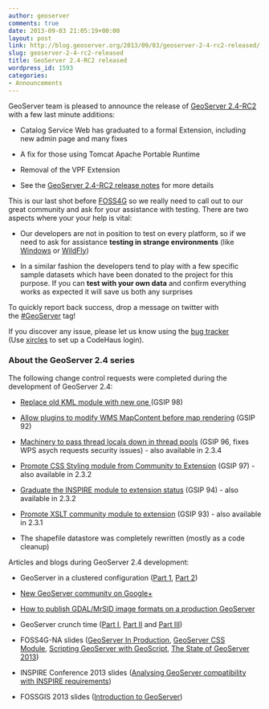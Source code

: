 ```yaml
---
author: geoserver
comments: true
date: 2013-09-03 21:05:19+00:00
layout: post
link: http://blog.geoserver.org/2013/09/03/geoserver-2-4-rc2-released/
slug: geoserver-2-4-rc2-released
title: GeoServer 2.4-RC2 released
wordpress_id: 1593
categories:
- Announcements
---
```


GeoServer team is pleased to announce the release of [GeoServer 2.4-RC2](http://geoserver.org/display/GEOS/GeoServer+2.4-RC2) with a few last minute additions:



	
  * Catalog Service Web has graduated to a formal Extension, including new admin page and many fixes

	
  * A fix for those using Tomcat Apache Portable Runtime

	
  * Removal of the VPF Extension

	
  * See the [GeoServer 2.4-RC2 release notes](http://jira.codehaus.org/secure/ReleaseNote.jspa?projectId=10311&version=19547) for more details


This is our last shot before [FOSS4G](http://2013.foss4g.org) so we really need to call out to our great community and ask for your assistance with testing. There are two aspects where your your help is vital:



	
  * Our developers are not in position to test on every platform, so if we need to ask for assistance **testing in strange environments** (like [Windows](http://windows.microsoft.com) or [WildFly](http://www.wildfly.org))

	
  * In a similar fashion the developers tend to play with a few specific sample datasets which have been donated to the project for this purpose. If you can **test with your own data** and confirm everything works as expected it will save us both any surprises


To quickly report back success, drop a message on twitter with the [#GeoServer](https://twitter.com/search?q=%23GeoServer) tag!

If you discover any issue, please let us know using the [bug tracker](http://jira.codehaus.org) (Use [xircles](http://xircles.codehaus.org) to set up a CodeHaus login).


### About the GeoServer 2.4 series


The following change control requests were completed during the development of GeoServer 2.4:



	
  * [Replace old KML module with new one ](http://geoserver.org/display/GEOS/GSIP+98+-+replace+old+KML+module+with+new+one)(GSIP 98)

	
  * [Allow plugins to modify WMS MapContent before map rendering](http://geoserver.org/display/GEOS/GSIP+92+-+Allow+plugins+to+modify+WMS+MapContent+before+map+rendering) (GSIP 92)

	
  * [Machinery to pass thread locals down in thread pools](http://geoserver.org/display/GEOS/GSIP+96+-+Machinery+to+pass+thread+locals+down+in+thread+pools) (GSIP 96, fixes WPS asych requests security issues) - also available in 2.3.4

	
  * [Promote CSS Styling module from Community to Extension](http://geoserver.org/display/GEOS/GSIP+97+-+Promote+CSS+Styling+module+from+Community+to+Extension) (GSIP 97) - also available in 2.3.2

	
  * [Graduate the INSPIRE module to extension status](http://geoserver.org/display/GEOS/GSIP+94+-+Graduate+the+INSPIRE+module+to+extension+status) (GSIP 94) - also available in 2.3.2

	
  * [Promote XSLT community module to extension](http://geoserver.org/display/GEOS/GSIP+93+promote+XSLT+community+module+to+extension) (GSIP 93) - also available in 2.3.1

	
  * The shapefile datastore was completely rewritten (mostly as a code cleanup)


Articles and blogs during GeoServer 2.4 development:

	
  * GeoServer in a clustered configuration ([Part 1](http://blog.opengeo.org/2013/04/18/geoserver-in-a-clustered-configuration-part-1/), [Part 2](http://blog.opengeo.org/2013/04/30/geoserver-in-a-clustered-configuration-part-2/))

	
  * [New GeoServer community on Google+](http://blog.geoserver.org/2013/05/13/new-geoserver-community-on-google/)

	
  * [How to publish GDAL/MrSID image formats on a production GeoServer](http://blog.opengeo.org/2013/03/13/how-to-publish-gdalmrsid-image-formats-on-a-production-geoserver-on-windows/)

	
  * GeoServer crunch time ([Part I](http://www.lisasoft.com/blog/geoserver-crunch-time), [Part II](http://www.lisasoft.com/blog/geoserver-crunch-time-ii) and [Part III](http://www.lisasoft.com/blog/geoserver-crunch-time-iii))

	
  * FOSS4G-NA slides ([GeoServer In Production](http://blog.opengeo.org/wp-content/uploads/2013/05/GeoServerProduction.pdf), [GeoServer CSS Module](http://blog.opengeo.org/wp-content/uploads/2013/05/foss4gna2013-geoserver-css.pdf), [Scripting GeoServer with GeoScript](http://blog.opengeo.org/wp-content/uploads/2013/05/Scripting-GeoServer-with-GeoScript.pdf), [The State of GeoServer 2013](http://blog.opengeo.org/wp-content/uploads/2013/05/State-of-GeoServer-2013.pdf))

	
  * INSPIRE Conference 2013 slides ([Analysing GeoServer compatibility with INSPIRE requirements](http://www.slideshare.net/geosolutions/fossgis2013-2013geoserveraime?from_search=2))

	
  * FOSSGIS 2013 slides ([Introduction to GeoServer](http://www.slideshare.net/geosolutions/fossgis2013-2013geoserveraime))


